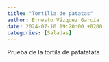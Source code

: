 ```yaml
---
title: "Tortilla de patatas"
author: Ernesto Vázquez García
date: 2024-07-10 19:20:00 +0200
categories: [Saladas]
---
```


Prueba de la tortila de patatatata
